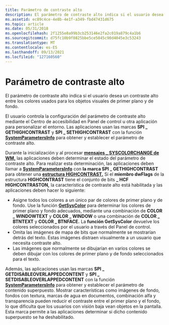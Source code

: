 ```yaml
---
title: Parámetro de contraste alto
description: El parámetro de contraste alto indica si el usuario desea un contraste alto entre los colores usados para los objetos visuales de primer plano y de fondo.
ms.assetid: ec89c4ce-4e8b-4e1f-a349-fbd47431d675
ms.topic: article
ms.date: 05/31/2018
ms.openlocfilehash: 2f1255e8a99b3cb253146e2fa2c019a879c4a1b6
ms.sourcegitcommit: d75fc10b9f0825bbe5ce5045c90d4045e3c53243
ms.translationtype: MT
ms.contentlocale: es-ES
ms.lasthandoff: 09/13/2021
ms.locfileid: "127160560"
---
```

# <a name="high-contrast-parameter"></a>Parámetro de contraste alto

El parámetro de contraste alto indica si el usuario desea un contraste alto entre los colores usados para los objetos visuales de primer plano y de fondo.

El usuario controla la configuración del parámetro de contraste alto mediante el Centro de accesibilidad en Panel de control u otra aplicación para personalizar el entorno. Las aplicaciones usan las marcas **SPI \_ GETHIGHCONTRAST** y **SPI \_ SETHIGHCONTRAST** con la función [**SystemParametersInfo**](/windows/desktop/api/winuser/nf-winuser-systemparametersinfoa) para obtener y establecer el parámetro de contraste alto.

Durante la inicialización y al procesar [**mensajes \_ SYSCOLORCHANGE de WM,**](/windows/desktop/gdi/wm-syscolorchange) las aplicaciones deben determinar el estado del parámetro de contraste alto. Para realizar esta determinación, las aplicaciones deben llamar a [**SystemParametersInfo**](/windows/desktop/api/winuser/nf-winuser-systemparametersinfoa) con **la marca SPI \_ GETHIGHCONTRAST** para obtener una [**estructura HIGHCONTRAST.**](/windows/win32/api/winuser/ns-winuser-highcontrasta) Si el **miembro dwFlags** de la estructura **HIGHCONTRAST** tiene el conjunto de bits **\_ HCF HIGHCONTRASTON,** la característica de contraste alto está habilitada y las aplicaciones deben hacer lo siguiente:

-   Asigne todos los colores a un único par de colores de primer plano y de fondo. Use la función [**GetSysColor**](/windows/desktop/api/winuser/nf-winuser-getsyscolor) para determinar los colores de primer plano y fondo adecuados, mediante una combinación de **COLOR \_ WINDOWTEXT** y **COLOR \_ WINDOW** o una combinación de **COLOR \_ BTNTEXT** y **COLOR \_ BTNFACE.** La **función GetSysColor** devuelve los colores seleccionados por el usuario a través del Panel de control.
-   Omita las imágenes de mapa de bits que normalmente se mostrarían detrás del texto. Estas imágenes distraen visualmente a un usuario que necesita contraste alto.
-   Las imágenes que normalmente se dibujarían en varios colores se deben dibujar con los colores de primer plano y de fondo seleccionados para el texto.

Además, las aplicaciones usan las marcas **SPI \_ GETDISABLEOVERLAPPEDCONTENT** y **SPI \_ SETDISABLEOVERLAPPEDCONTENT** con la función [**SystemParametersInfo**](/windows/desktop/api/winuser/nf-winuser-systemparametersinfoa) para obtener y establecer el parámetro de contenido superpuesto. Mostrar características como imágenes de fondo, fondos con textura, marcas de agua en documentos, combinación alfa y transparencia pueden reducir el contraste entre el primer plano y el fondo, lo que dificulta que los usuarios con visión baja vean objetos en la pantalla. Esta marca permite a las aplicaciones determinar si dicho contenido superpuesto se ha deshabilitado.

 

 